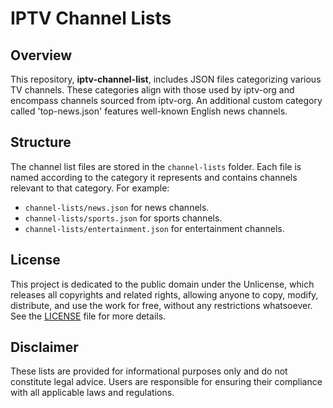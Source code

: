 # IPTV Channel Lists

## Overview
This repository, **iptv-channel-list**, includes JSON files categorizing various TV channels. These categories align with those used by iptv-org and encompass channels sourced from iptv-org. An additional custom category called 'top-news.json' features well-known English news channels.

## Structure
The channel list files are stored in the `channel-lists` folder. Each file is named according to the category it represents and contains channels relevant to that category. For example:
- `channel-lists/news.json` for news channels.
- `channel-lists/sports.json` for sports channels.
- `channel-lists/entertainment.json` for entertainment channels.

## License
This project is dedicated to the public domain under the Unlicense, which releases all copyrights and related rights, allowing anyone to copy, modify, distribute, and use the work for free, without any restrictions whatsoever. See the [LICENSE](LICENSE) file for more details.

## Disclaimer
These lists are provided for informational purposes only and do not constitute legal advice. Users are responsible for ensuring their compliance with all applicable laws and regulations.

